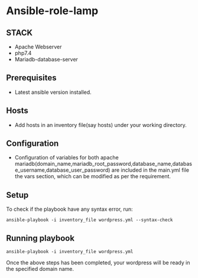 # Ansible-role-lamp


## STACK


- Apache Webserver
- php7.4
- Mariadb-database-server


## Prerequisites


- Latest ansible version installed.


## Hosts


- Add hosts in an inventory file(say hosts) under your working directory.


## Configuration

- Configuration of variables for both apache mariadb(domain_name,mariadb_root_password,database_name,database_username,database_user_password) are included in the main.yml file the vars section, which can be modified as per the requirement.

## Setup

To check if the playbook have any syntax error, run:
```
ansible-playbook -i inventory_file wordpress.yml --syntax-check
```

## Running playbook

```
ansible-playbook -i inventory_file wordpress.yml 
```

Once the above steps has been completed, your wordpress will be ready in the specified domain name.


